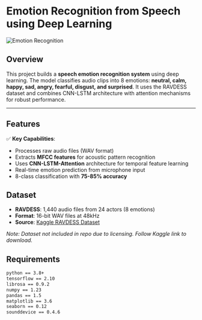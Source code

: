 # Emotion Recognition from Speech using Deep Learning

![Emotion Recognition](https://via.placeholder.com/800x400?text=Emotion+Recognition+Demo)

## Overview
This project builds a **speech emotion recognition system** using deep learning. The model classifies audio clips into 8 emotions: **neutral, calm, happy, sad, angry, fearful, disgust, and surprised**. It uses the RAVDESS dataset and combines CNN-LSTM architecture with attention mechanisms for robust performance.

---

## Features
✅ **Key Capabilities**:
- Processes raw audio files (WAV format)
- Extracts **MFCC features** for acoustic pattern recognition
- Uses **CNN-LSTM-Attention** architecture for temporal feature learning
- Real-time emotion prediction from microphone input
- 8-class classification with **75-85% accuracy**


## Dataset
- **RAVDESS**: 1,440 audio files from 24 actors (8 emotions)
- **Format**: 16-bit WAV files at 48kHz
- **Source**: [Kaggle RAVDESS Dataset](https://www.kaggle.com/datasets/uwrfkaggler/ravdess-emotional-speech-audio)

*Note: Dataset not included in repo due to licensing. Follow Kaggle link to download.*


## Requirements
```bash
python == 3.8+
tensorflow == 2.10
librosa == 0.9.2
numpy == 1.23
pandas == 1.5
matplotlib == 3.6
seaborn == 0.12
sounddevice == 0.4.6


